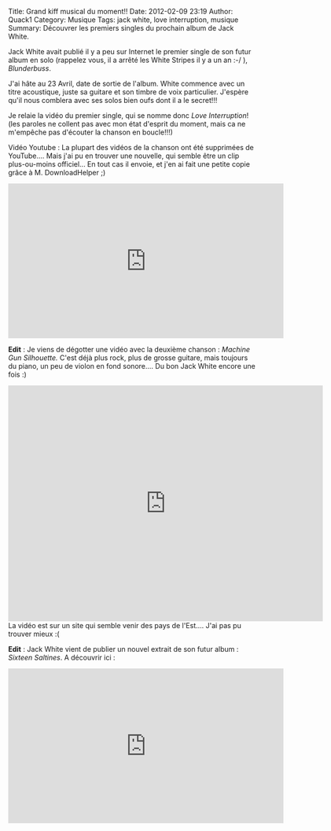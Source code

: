Title: Grand kiff musical du moment!!
Date: 2012-02-09 23:19
Author: Quack1
Category: Musique
Tags: jack white, love interruption, musique
Summary: Découvrer les premiers singles du prochain album de Jack White.

Jack White avait publié il y a peu sur Internet le premier single de son futur album en solo (rappelez vous, il a arrêté les White Stripes il y a un an :-/ ), *Blunderbuss*.

J'ai hâte au 23 Avril, date de sortie de l'album. White commence avec un titre acoustique, juste sa guitare et son timbre de voix particulier. J'espère qu'il nous comblera avec ses solos bien oufs dont il a le secret!!!

Je relaie la vidéo du premier single, qui se nomme donc *Love Interruption*! (les paroles ne collent pas avec mon état d'esprit du moment, mais ca ne m'empêche pas d'écouter la chanson en boucle!!!)

Vidéo Youtube : La plupart des vidéos de la chanson ont été supprimées de YouTube.... Mais j'ai pu en trouver une nouvelle, qui semble être un clip plus-ou-moins officiel... En tout cas il envoie, et j'en ai fait une petite copie grâce à M. DownloadHelper ;)

<iframe width="560" height="315" src="http://www.youtube.com/embed/iErNRBTPbEc" frameborder="0" allowfullscreen></iframe>

**Edit** : Je viens de dégotter une vidéo avec la deuxième chanson : *Machine Gun Silhouette.* C'est déjà plus rock, plus de grosse guitare, mais toujours du piano, un peu de violon en fond sonore.... Du bon Jack White encore une fois :)

<iframe title="indavideo video player" scrolling="no" class="indavideo-player"  id="player-120cc7c2ce" type="text/html" width="640" height="480" src="http://embed.indavideo.hu/player/video/120cc7c2ce/" frameborder="0"></iframe>
La vidéo est sur un site qui semble venir des pays de l'Est.... J'ai pas pu trouver mieux :(

**Edit** : Jack White vient de publier un nouvel extrait de son futur album : *Sixteen Saltines*. A découvrir ici :

<iframe width="560" height="315" src="http://www.youtube.com/watch?v=8Tdq41eVVu8" frameborder="0" allowfullscreen></iframe>

[http://indavideo.hu/video/Jack\_White\_-\_Machine\_Gun\_Silhouette]: http://indavideo.hu/video/Jack_White_-_Machine_Gun_Silhouette "http://indavideo.hu/video/Jack_White_-_Machine_Gun_Silhouette"
